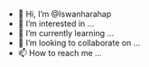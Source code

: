 - 👋 Hi, I’m @Iswanharahap
- 👀 I’m interested in ...
- 🌱 I’m currently learning ...
- 💞️ I’m looking to collaborate on ...
- 📫 How to reach me ...

<!---
Iswanharahap/Iswanharahap is a ✨ special ✨ repository because its `README.md` (this file) appears on your GitHub profile.
You can click the Preview link to take a look at your changes.
--->
